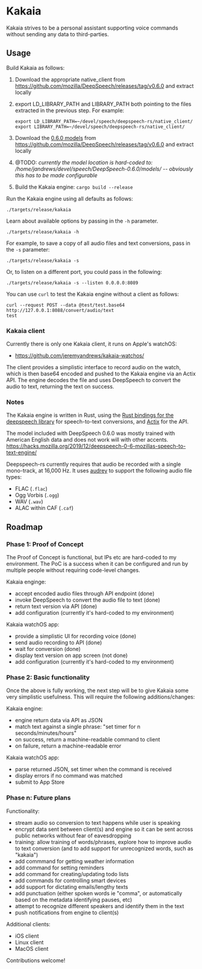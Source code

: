 # Kakaia

Kakaia strives to be a personal assistant supporting voice commands without sending any data to third-parties.

## Usage

Build Kakaia as follows:

1. Download the appropriate native_client from https://github.com/mozilla/DeepSpeech/releases/tag/v0.6.0 and extract locally
1. export LD_LIBRARY_PATH and LIBRARY_PATH both pointing to the files extracted in the previous step. For example:

    ```
    export LD_LIBRARY_PATH=~/devel/speech/deepspeech-rs/native_client/
    export LIBRARY_PATH=~/devel/speech/deepspeech-rs/native_client/
    ```

1. Download the [0.6.0 models](https://github.com/mozilla/DeepSpeech/releases/download/v0.6.0/deepspeech-0.6.0-models.tar.gz) from https://github.com/mozilla/DeepSpeech/releases/tag/v0.6.0 and extract locally
1. @TODO: _currently the model location is hard-coded to: /home/jandrews/devel/speech/DeepSpeech-0.6.0/models/ -- obviously this has to be made configurable_
1. Build the Kakaia engine: `cargo build --release`

Run the Kakaia engine using all defaults as follows:

    ./targets/release/kakaia

Learn about available options by passing in the `-h` parameter.

    ./targets/release/kakaia -h

For example, to save a copy of all audio files and text conversions, pass in the `-s` parameter:

    ./targets/release/kakaia -s

Or, to listen on a different port, you could pass in the following:

    ./targets/release/kakaia -s --listen 0.0.0.0:8089

You can use `curl` to test the Kakaia engine without a client as follows:

    curl --request POST --data @test/test.base64 http://127.0.0.1:8088/convert/audio/text
    test

### Kakaia client

Currently there is only one Kakaia client, it runs on Apple's watchOS:

- https://github.com/jeremyandrews/kakaia-watchos/

The client provides a simplistic interface to record audio on the watch, which is then base64 encoded and pushed to the Kakaia engine via an Actix API. The engine decodes the file and uses DeepSpeech to convert the audio to text, returning the text on success.

### Notes

The Kakaia engine is written in Rust, using the [Rust bindings for the deepspeech library](https://github.com/RustAudio/deepspeech-rs) for speech-to-text conversions, and [Actix](https://actix.rs/) for the API.

The model included with DeepSpeech 0.6.0 was mostly trained with American English data and does not work will with other accents. https://hacks.mozilla.org/2019/12/deepspeech-0-6-mozillas-speech-to-text-engine/

Deepspeech-rs currently requires that audio be recorded with a single mono-track, at 16,000 Hz. It uses [audrey](https://github.com/RustAudio/audrey) to support the following audio file types:

- FLAC (`.flac`)
- Ogg Vorbis (`.ogg`)
- WAV (`.wav`)
- ALAC within CAF (`.caf`)

## Roadmap

### Phase 1: Proof of Concept

The Proof of Concept is functional, but IPs etc are hard-coded to my environment. The PoC is a success when it can be configured and run by multiple people without requiring code-level changes.

Kakaia enginge:

- accept encoded audio files through API endpoint (done)
- invoke DeepSpeech to convert the audio file to text (done)
- return text version via API (done)
- add configuration (currently it's hard-coded to my environment)

Kakaia watchOS app:

- provide a simplistic UI for recording voice (done)
- send audio recording to API (done)
- wait for conversion (done)
- display text version on app screen (not done)
- add configuration (currently it's hard-coded to my environment)

### Phase 2: Basic functionality

Once the above is fully working, the next step will be to give Kakaia some very simplistic usefulness. This will require the following additions/changes:

Kakaia engine:

- engine return data via API as JSON
- match text against a single phrase: "set timer for n seconds/minutes/hours"
- on success, return a machine-readable command to client
- on failure, return a machine-readable error

Kakaia watchOS app:

- parse returned JSON, set timer when the command is received
- display errors if no command was matched
- submit to App Store

### Phase n: Future plans

Functionality:

- stream audio so conversion to text happens while user is speaking
- encrypt data sent between client(s) and engine so it can be sent across public networks without fear of eavesdropping
- training: allow training of words/phrases, explore how to improve audio to text conversion (and to add support for unrecognized words, such as "kakaia")
- add commmand for getting weather information
- add command for setting reminders
- add command for creating/updating todo lists
- add commands for controlling smart devices
- add support for dictating emails/lengthy texts
- add punctuation (either spoken words ie "comma", or automatically based on the metadata identifying pauses, etc)
- attempt to recognize different speakers and identify them in the text
- push notifications from engine to client(s)

Additional clients:

- iOS client
- Linux client
- MacOS client

Contributions welcome!